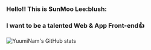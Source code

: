 <h3>Hello!! This is SunMoo Lee:blush:</h3>
<h3>I want to be a talented Web & App Front-end👍</h3>

![YuumiNam's GitHub stats](https://github-readme-stats.vercel.app/api?username=YuumiNam&&show_icons=true&theme=tokyonight)
